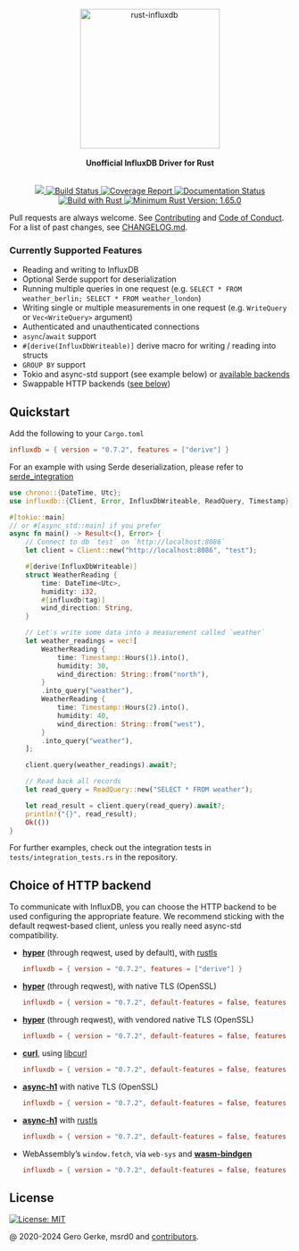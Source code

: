 <div align="center">
    <br/>
    <img
        alt="rust-influxdb"
        src="https://i.imgur.com/4k7l8XJ.png"
        width=250px />
    <br/>
    <br/>
    <strong>Unofficial InfluxDB Driver for Rust</strong>
</div>
<br/>
<p align="center">
    <a href="https://crates.io/crates/influxdb">
        <img src="https://img.shields.io/crates/v/influxdb.svg"/>
    </a>
    <a href="https://github.com/influxdb-rs/influxdb-rust/actions/workflows/rust.yml">
        <img src="https://github.com/influxdb-rs/influxdb-rust/actions/workflows/rust.yml/badge.svg" alt='Build Status' />
    </a>
    <a href="https://influxdb-rs.github.io/influxdb-rust/tarpaulin-report.html">
        <img src="https://influxdb-rs.github.io/influxdb-rust/coverage.svg" alt="Coverage Report" />
    </a>
    <a href="https://docs.rs/influxdb">
        <img src="https://docs.rs/influxdb/badge.svg" alt='Documentation Status' />
    </a>
    <a href="https://www.rust-lang.org/en-US/">
        <img src="https://img.shields.io/badge/Made%20with-Rust-orange.svg" alt='Build with Rust' />
    </a>
    <a href="https://github.com/rust-lang/rust/releases/tag/1.65.0">
        <img src="https://img.shields.io/badge/rustc-1.65.0+-yellow.svg" alt='Minimum Rust Version: 1.65.0' />
    </a>
</p>

Pull requests are always welcome. See [Contributing][__link0] and [Code of Conduct][__link1]. For a list of past changes, see [CHANGELOG.md][__link2].


### Currently Supported Features

 - Reading and writing to InfluxDB
 - Optional Serde support for deserialization
 - Running multiple queries in one request (e.g. `SELECT * FROM weather_berlin; SELECT * FROM weather_london`)
 - Writing single or multiple measurements in one request (e.g. `WriteQuery` or `Vec<WriteQuery>` argument)
 - Authenticated and unauthenticated connections
 - `async`/`await` support
 - `#[derive(InfluxDbWriteable)]` derive macro for writing / reading into structs
 - `GROUP BY` support
 - Tokio and async-std support (see example below) or [available backends][__link3]
 - Swappable HTTP backends ([see below](#Choice-of-HTTP-backend))


## Quickstart

Add the following to your `Cargo.toml`


```toml
influxdb = { version = "0.7.2", features = ["derive"] }
```

For an example with using Serde deserialization, please refer to [serde_integration][__link4]


```rust
use chrono::{DateTime, Utc};
use influxdb::{Client, Error, InfluxDbWriteable, ReadQuery, Timestamp};

#[tokio::main]
// or #[async_std::main] if you prefer
async fn main() -> Result<(), Error> {
    // Connect to db `test` on `http://localhost:8086`
    let client = Client::new("http://localhost:8086", "test");

    #[derive(InfluxDbWriteable)]
    struct WeatherReading {
        time: DateTime<Utc>,
        humidity: i32,
        #[influxdb(tag)]
        wind_direction: String,
    }

    // Let's write some data into a measurement called `weather`
    let weather_readings = vec![
        WeatherReading {
            time: Timestamp::Hours(1).into(),
            humidity: 30,
            wind_direction: String::from("north"),
        }
        .into_query("weather"),
        WeatherReading {
            time: Timestamp::Hours(2).into(),
            humidity: 40,
            wind_direction: String::from("west"),
        }
        .into_query("weather"),
    ];

    client.query(weather_readings).await?;

    // Read back all records
    let read_query = ReadQuery::new("SELECT * FROM weather");

    let read_result = client.query(read_query).await?;
    println!("{}", read_result);
    Ok(())
}
```

For further examples, check out the integration tests in `tests/integration_tests.rs` in the repository.


## Choice of HTTP backend

To communicate with InfluxDB, you can choose the HTTP backend to be used configuring the appropriate feature. We recommend sticking with the default reqwest-based client, unless you really need async-std compatibility.

 - **[hyper][__link5]** (through reqwest, used by default), with [rustls][__link6]
	```toml
	influxdb = { version = "0.7.2", features = ["derive"] }
	```
	
	
 - **[hyper][__link7]** (through reqwest), with native TLS (OpenSSL)
	```toml
	influxdb = { version = "0.7.2", default-features = false, features = ["derive", "serde", "reqwest-client-native-tls"] }
	```
	
	
 - **[hyper][__link8]** (through reqwest), with vendored native TLS (OpenSSL)
	```toml
	influxdb = { version = "0.7.2", default-features = false, features = ["derive", "serde", "reqwest-client-native-tls-vendored"] }
	```
	
	
 - **[curl][__link9]**, using [libcurl][__link10]
	```toml
	influxdb = { version = "0.7.2", default-features = false, features = ["derive", "serde", "curl-client"] }
	```
	
	
 - **[async-h1][__link11]** with native TLS (OpenSSL)
	```toml
	influxdb = { version = "0.7.2", default-features = false, features = ["derive", "serde", "h1-client"] }
	```
	
	
 - **[async-h1][__link12]** with [rustls][__link13]
	```toml
	influxdb = { version = "0.7.2", default-features = false, features = ["derive", "serde", "h1-client-rustls"] }
	```
	
	
 - WebAssembly’s `window.fetch`, via `web-sys` and **[wasm-bindgen][__link14]**
	```toml
	influxdb = { version = "0.7.2", default-features = false, features = ["derive", "serde", "wasm-client"] }
	```
	
	


## License

[![License: MIT][__link15]][__link16]



@ 2020-2024 Gero Gerke, msrd0 and [contributors].

 [contributors]: https://github.com/influxdb-rs/influxdb-rust/graphs/contributors
 [__cargo_doc2readme_dependencies_info]: ggGkYW0BYXSEGzJ_QpW55zB1G0S-TER-rIfLG2gXv8EYBG3jG1nuXXn-kdx-YXKEG9BSlXCisRNxGyudsuAyPU_iG753wscIDhrEG2I5swlqlF_MYWSBgmhpbmZsdXhkYmUwLjcuMg
 [__link0]: https://github.com/influxdb-rs/influxdb-rust/blob/main/CONTRIBUTING.md
 [__link1]: https://github.com/influxdb-rs/influxdb-rust/blob/main/CODE_OF_CONDUCT.md
 [__link10]: https://curl.se/libcurl/
 [__link11]: https://github.com/http-rs/async-h1
 [__link12]: https://github.com/http-rs/async-h1
 [__link13]: https://github.com/ctz/rustls
 [__link14]: https://github.com/rustwasm/wasm-bindgen
 [__link15]: https://img.shields.io/badge/License-MIT-yellow.svg
 [__link16]: https://opensource.org/licenses/MIT
 [__link2]: https://github.com/influxdb-rs/influxdb-rust/blob/main/CHANGELOG.md
 [__link3]: https://github.com/influxdb-rs/influxdb-rust/blob/main/influxdb/Cargo.toml
 [__link4]: https://docs.rs/influxdb/0.7.2/influxdb/?search=integrations::serde_integration
 [__link5]: https://github.com/hyperium/hyper
 [__link6]: https://github.com/ctz/rustls
 [__link7]: https://github.com/hyperium/hyper
 [__link8]: https://github.com/hyperium/hyper
 [__link9]: https://github.com/alexcrichton/curl-rust

